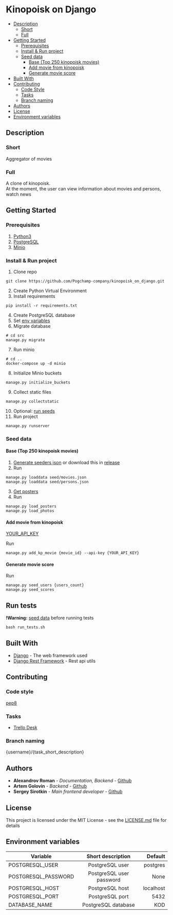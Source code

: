 # Kinopoisk on Django

* [Description](#description)
    * [Short](#short)
    * [Full](#full)
* [Getting Started](#getting-started)
    * [Prerequisites](#prerequisites)
    * [Install & Run project](#install--run-project)
    * [Seed data](#seed-data)
        * [Base (Top 250 kinopoisk movies)](#base-top-250-kinopoisk-movies)
        * [Add movie from kinopoisk](#add-movie-from-kinopoisk)
        * [Generate movie score](#generate-movie-score)
* [Built With](#built-with)
* [Contributing](#contributing)
    * [Code Style](#code-style)
    * [Tasks](#tasks)
    * [Branch naming](#branch-naming)
* [Authors](#authors)
* [License](#license)
* [Environment variables](#environment-variables)

## Description

### Short
Aggregator of movies

### Full
A clone of kinopoisk. <br>
At the moment, the user can view information about movies and persons, <br>
watch news

## Getting Started

### Prerequisites

1. [Python3](https://www.python.org)
2. [PostgreSQL](https://www.postgresql.org)
3. [Minio](https://docs.min.io)

### Install & Run project

1. Clone repo 
```shell
git clone https://github.com/Pogchamp-company/kinopoisk_on_django.git
```
2. Create Python Virtual Environment
3. Install requirements
```shell
pip install -r requirements.txt
```
4. Create PostgreSQL database
5. Set [env variables](#environment-variables)
6. Migrate database
```shell
# cd src
manage.py migrate
```
7. Run minio
```shell
# cd ..
docker-compose up -d minio
```   
8. Initialize Minio buckets
```shell
manage.py initialize_buckets
```
9. Collect static files
```shell
manage.py collectstatic
```
10. Optional: [run seeds](#seed-data)
11. Run project
```shell
manage.py runserver
```


### Seed data
#### Base (Top 250 kinopoisk movies)
1. [Generate seeders json](https://github.com/Pogchamp-company/kinopoisk_on_django/tree/develop/src/parser#generate-seeds) or download this in [release](https://github.com/Pogchamp-company/kinopoisk_on_django/releases/tag/v0.1-alpha)
2. Run
```shell
manage.py loaddata seed/movies.json
manage.py loaddata seed/persons.json
``` 
3. [Get posters](https://github.com/Pogchamp-company/kinopoisk_on_django/tree/develop/src/parser#collect-images)
4. Run
```shell
manage.py load_posters
manage.py load_photos
``` 
#### Add movie from kinopoisk
[YOUR_API_KEY](https://kinopoiskapiunofficial.tech/)

Run
```shell
manage.py add_kp_movie {movie_id} --api-key {YOUR_API_KEY}
```
#### Generate movie score
Run
```shell
manage.py seed_users {users_count}
manage.py seed_scores
```

## Run tests

<b>!Warning:</b> [seed data](#seed-data) before running tests

```shell
bash run_tests.sh
```


## Built With

* [Django](https://github.com/django/django) - The web framework used
* [Django Rest Framework](https://github.com/encode/django-rest-framework) - Rest api utils

## Contributing

### Code style
[pep8](https://www.python.org/dev/peps/pep-0008/)

### Tasks

* [Trello Desk](https://trello.com/b/fju3vs7M/kinopoisk-on-django)

### Branch naming

{username}/{task_short_description}


## Authors

* **Alexandrov Roman** - *Documentation, Backend* - [Github](https://github.com/AlexandrovRoman)
* **Artem Golovin** - *Backend* - [Github](https://github.com/RustyGuard)
* **Sergey Sirotkin** - *Main frontend developer* - [Github](https://github.com/najisirotkin)


## License

This project is licensed under the MIT License - see the [LICENSE.md](https://github.com/Pogchamp-company/kinopoisk_on_django/blob/master/LICENSE.md) file for details


## Environment variables

| Variable        | Short description | Default |
| ------------- |:-------------:| -----:|
| POSTGRESQL_USER | PostgreSQL user | postgres |
| POSTGRESQL_PASSWORD | PostgreSQL user password | None |
| POSTGRESQL_HOST | PostgreSQL host | localhost |
| POSTGRESQL_PORT | PostgreSQL port | 5432 |
| DATABASE_NAME | PostgreSQL database | KOD |